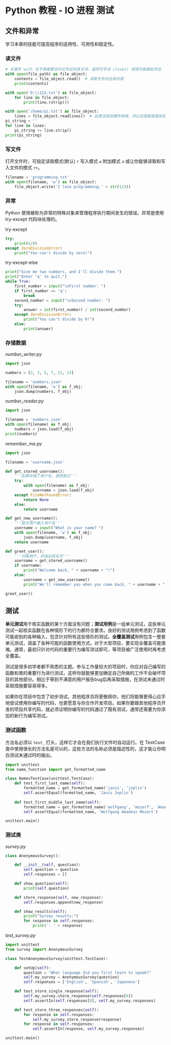 # Python 教程 - IO 进程 测试


## 文件和异常

学习本章的技能可提高程序的适用性、可用性和稳定性。

### 读文件

```py
# 关键字 with 在不再需要访问文件后将其关闭，虽然可手动 close() 但很可能画蛇添足
with open(file_path) as file_object:
    contents = file_object.read()  # 读取文件的全部内容
    print(contents)

with open('D:\\123.txt') as file_object:
    for line in file_object:
        print(line.rstrip())

with open('/home/pi.txt') as file_object:
    lines = file_object.readlines()  # 这里没有创建作用域，所以后面能直接读到
pi_string = ''
for line in lines:
    pi_string += line.strip()
print(pi_string)
```

### 写文件

打开文件时，可指定读取模式(默认) `r` 写入模式 `w` 附加模式 `a` 或让你能够读取和写入文件的模式 `r+`。

```py
filename = 'programming.txt'
with open(filename, 'w') as file_object:
    file_object.write('I love programming.' + str(123))
```

### 异常

Python 使用被称为异常的特殊对象来管理程序执行期间发生的错误。异常是使用 try-except 代码块处理的。

try-except

```py
try:
    print(5/0)
except ZeroDivisionError:
    print("You can't divide by zero!")
```

try-except-else

```py
print("Give me two numbers, and I'll divide them.")
print("Enter 'q' to quit.")
while True:
    first_number = input("\nFirst number: ")
    if first_number == 'q':
        break
    second_number = input("\nSecond number: ")
    try:
        answer = int(first_number) / int(second_number)
    except ZeroDivisionError:
        print("You can't divide by 0!")
    else:
        print(answer)
```

### 存储数据

*number_writer.py*

```py
import json

numbers = [2, 3, 5, 7, 11, 13]

filename = 'numbers.json'
with open(filename, 'w') as f_obj:
    json.dump(numbers, f_obj)
```

*number_reader.py*

```py
import json

filename = 'numbers.json'
with open(filename) as f_obj:
    numbers = json.load(f_obj)
print(numbers)
```

*remember_me.py*

```py
import json

filename = 'username.json'

def get_stored_username():
    '''如果存储了用户名，就获取它'''
    try:
        with open(filename) as f_obj:
            username = json.load(f_obj)
    except FileNotFoundError:
        return None
    else:
        return username

def get_new_username():
    '''提示用户输入用户名'''
    username = input("What is your name? ")
    with open(filename, 'w') as f_obj:
        json.dump(username, f_obj)
    return username

def greet_user():
    '''问候用户，并指出其名字'''
    username = get_stored_username()
    if username:
        print("Welcome back, " + username + "!")
    else:
        username = get_new_username()
        print("We'll remember you when you come back, " + username + "!")

greet_user()
```


## 测试

**单元测试**用于核实函数的某个方面没有问题；**测试用例**是一组单元测试，这些单元测试一起核实函数在各种情形下的行为都符合要求。良好的测试用例考虑到了函数可能收到的各种输入，包含针对所有这些情形的测试。**全覆盖测试**用例包含一整套单元测试，涵盖了各种可能的函数使用方式。对于大型项目，要实现全覆盖可能很难。通常，最初只针对代码的重要行为编写测试即可，等项目被广泛使用时再考虑全覆盖。

测试是很多初学者都不熟悉的主题。参与工作量较大的项目时，你应对自己编写的函数和类的重要行为进行测试，这样你就能够更加确定自己所做的工作不会破坏项目的其他部分。相比于等到不满意的用户报告bug后再采取措施，在测试未通过时采取措施要容易得多。

如果你在项目中包含了初步测试，其他程序员将更敬佩你，他们将能够更得心应手地尝试使用你编写的代码，也更愿意与你合作开发项目。如果你要跟其他程序员开发的项目共享代码，就必须证明你编写的代码通过了既有测试，通常还需要为你添加的新行为编写测试。

### 测试函数

方法名必须以 `test_` 打头，这样它才会在我们执行文件时自动运行。在 TestCase 类中使用很长的方法名是可以的，这些方法的名称必须是描述性的，这才能让你明白测试未通过时的输出。

```py
import unittest
from name_function import get_formatted_name

class NamesTestCase(unittest.TestCase):
    def test_first_last_name(self):
        formatted_name = get_formatted_name('janis', 'joplin')
        self.assertEqual(formatted_name, 'Janis Joplin')
    
    def test_first_middle_last_name(self):
        formatted_name = get_formatted_name('wolFgang', 'mozarT', 'Amadeus')
        self.assertEqual(formatted_name, 'Wolfgang Amadeus Mozart')

unittest.main()
```

### 测试类

*survey.py*

```py
class AnonymousSurvey():

    def __init__(self, question):
        self.question = question
        self.responses = []

    def show_question(self):
        print(self.question)

    def store_response(self, new_response):
        self.responses.append(new_response)

    def show_results(self):
        print("Survey results:")
        for response in self.responses:
            print('- ' + response)
```

*test_survey.py*

```py
import unittest
from survey import AnonymousSurvey

class TestAnonymousSurvey(unittest.TestCase):

    def setUp(self):
        question = "What language did you first learn to speak?"
        self.my_survey = AnonymousSurvey(question)
        self.responses = ['English', 'Spanish', 'Japanese']

    def test_store_single_response(self):
        self.my_survey.store_response(self.responses[0])
        self.assertIn(self.responses[0], self.my_survey.responses)

    def test_store_three_responses(self):
        for response in self.responses:
            self.my_survey.store_response(response)
        for response in self.responses:
            self.assertIn(response, self.my_survey.responses)

unittest.main()
```
